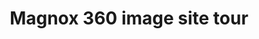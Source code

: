 ---
title: "Magnox 360 image site tour"
type: "thumb"
weight: 12
draft: false
url_sml: "/images/design/thumbs/sml/Magnox_site_tour_UI"
url_lge: "/images/design/thumbs/lge/Magnox_site_tour_UI"
alt: "Magnox 360 image site tour web app UI designs"
---